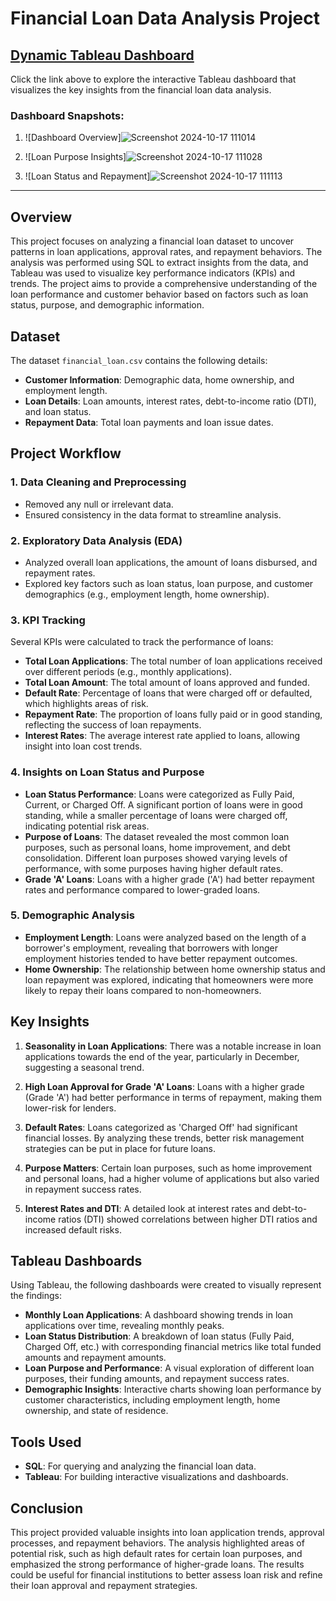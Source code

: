 # Financial Loan Data Analysis Project

## [Dynamic Tableau Dashboard](https://public.tableau.com/views/BankLoansProject/OVERVIEW?:language=en-US&:sid=&:redirect=auth&:display_count=n&:origin=viz_share_link) 

Click the link above to explore the interactive Tableau dashboard that visualizes the key insights from the financial loan data analysis.

### Dashboard Snapshots:
1. ![Dashboard Overview]![Screenshot 2024-10-17 111014](https://github.com/user-attachments/assets/c5cf3a0e-17f5-4aff-bf13-139b42effb2a)

2. ![Loan Purpose Insights]![Screenshot 2024-10-17 111028](https://github.com/user-attachments/assets/3fbe3938-52f9-4de1-8f88-9421706e0b88)

3. ![Loan Status and Repayment]![Screenshot 2024-10-17 111113](https://github.com/user-attachments/assets/9263f672-11ab-48bb-b9da-df4915c091bc)


---

## Overview

This project focuses on analyzing a financial loan dataset to uncover patterns in loan applications, approval rates, and repayment behaviors. The analysis was performed using SQL to extract insights from the data, and Tableau was used to visualize key performance indicators (KPIs) and trends. The project aims to provide a comprehensive understanding of the loan performance and customer behavior based on factors such as loan status, purpose, and demographic information.

## Dataset

The dataset `financial_loan.csv` contains the following details:
- **Customer Information**: Demographic data, home ownership, and employment length.
- **Loan Details**: Loan amounts, interest rates, debt-to-income ratio (DTI), and loan status.
- **Repayment Data**: Total loan payments and loan issue dates.

## Project Workflow

### 1. **Data Cleaning and Preprocessing**
   - Removed any null or irrelevant data.
   - Ensured consistency in the data format to streamline analysis.

### 2. **Exploratory Data Analysis (EDA)**
   - Analyzed overall loan applications, the amount of loans disbursed, and repayment rates.
   - Explored key factors such as loan status, loan purpose, and customer demographics (e.g., employment length, home ownership).

### 3. **KPI Tracking**
   Several KPIs were calculated to track the performance of loans:
   
   - **Total Loan Applications**: The total number of loan applications received over different periods (e.g., monthly applications).
   - **Total Loan Amount**: The total amount of loans approved and funded.
   - **Default Rate**: Percentage of loans that were charged off or defaulted, which highlights areas of risk.
   - **Repayment Rate**: The proportion of loans fully paid or in good standing, reflecting the success of loan repayments.
   - **Interest Rates**: The average interest rate applied to loans, allowing insight into loan cost trends.

### 4. **Insights on Loan Status and Purpose**
   - **Loan Status Performance**: Loans were categorized as Fully Paid, Current, or Charged Off. A significant portion of loans were in good standing, while a smaller percentage of loans were charged off, indicating potential risk areas.
   - **Purpose of Loans**: The dataset revealed the most common loan purposes, such as personal loans, home improvement, and debt consolidation. Different loan purposes showed varying levels of performance, with some purposes having higher default rates.
   - **Grade 'A' Loans**: Loans with a higher grade ('A') had better repayment rates and performance compared to lower-graded loans.

### 5. **Demographic Analysis**
   - **Employment Length**: Loans were analyzed based on the length of a borrower's employment, revealing that borrowers with longer employment histories tended to have better repayment outcomes.
   - **Home Ownership**: The relationship between home ownership status and loan repayment was explored, indicating that homeowners were more likely to repay their loans compared to non-homeowners.

## Key Insights

1. **Seasonality in Loan Applications**: There was a notable increase in loan applications towards the end of the year, particularly in December, suggesting a seasonal trend.
   
2. **High Loan Approval for Grade 'A' Loans**: Loans with a higher grade (Grade 'A') had better performance in terms of repayment, making them lower-risk for lenders.
   
3. **Default Rates**: Loans categorized as 'Charged Off' had significant financial losses. By analyzing these trends, better risk management strategies can be put in place for future loans.
   
4. **Purpose Matters**: Certain loan purposes, such as home improvement and personal loans, had a higher volume of applications but also varied in repayment success rates.

5. **Interest Rates and DTI**: A detailed look at interest rates and debt-to-income ratios (DTI) showed correlations between higher DTI ratios and increased default risks.

## Tableau Dashboards

Using Tableau, the following dashboards were created to visually represent the findings:

- **Monthly Loan Applications**: A dashboard showing trends in loan applications over time, revealing monthly peaks.
- **Loan Status Distribution**: A breakdown of loan status (Fully Paid, Charged Off, etc.) with corresponding financial metrics like total funded amounts and repayment amounts.
- **Loan Purpose and Performance**: A visual exploration of different loan purposes, their funding amounts, and repayment success rates.
- **Demographic Insights**: Interactive charts showing loan performance by customer characteristics, including employment length, home ownership, and state of residence.

## Tools Used

- **SQL**: For querying and analyzing the financial loan data.
- **Tableau**: For building interactive visualizations and dashboards.

## Conclusion

This project provided valuable insights into loan application trends, approval processes, and repayment behaviors. The analysis highlighted areas of potential risk, such as high default rates for certain loan purposes, and emphasized the strong performance of higher-grade loans. The results could be useful for financial institutions to better assess loan risk and refine their loan approval and repayment strategies.
